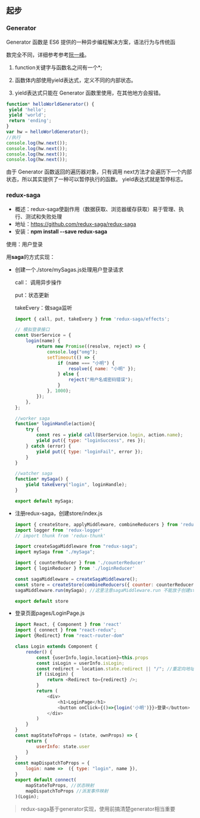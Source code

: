 ## 起步

### **Generator**

Generator 函数是 ES6 提供的⼀种异步编程解决⽅案，语法⾏为与传统函 

数完全不同，详细参考参考[阮⼀峰](https://es6.ruanyifeng.com/#docs/generator)。 

1.  function关键字与函数名之间有⼀个*; 

2.  函数体内部使⽤yield表达式，定义不同的内部状态。 

3.  yield表达式只能在 Generator 函数⾥使⽤，在其他地⽅会报错。

   ```js
   function* helloWorldGenerator() {
    yield 'hello';
    yield 'world';
    return 'ending'; 
   }
   var hw = helloWorldGenerator();
   //执⾏
   console.log(hw.next());
   console.log(hw.next());
   console.log(hw.next());
   console.log(hw.next());
   ```

   由于 Generator 函数返回的遍历器对象，只有调⽤ next⽅法才会遍历下⼀个内部状态，所以其实提供了⼀种可以暂停执⾏的函数。 yield表达式就是暂停标志。

### **redux-saga**

- 概述：redux-saga使副作⽤（数据获取、浏览器缓存获取）易于管理、执⾏、测试和失败处理 
- 地址：https://github.com/redux-saga/redux-saga 
- 安装：**npm install --save redux-saga** 

使⽤：⽤户登录

⽤**saga**的⽅式实现： 

- 创建⼀个./store/mySagas.js处理⽤户登录请求 

  call： 调⽤异步操作 

  put：状态更新 

  takeEvery：做saga监听

  ```js
  import { call, put, takeEvery } from 'redux-saga/effects';
  
  // 模拟登录接⼝
  const UserService = {
      login(name) {
          return new Promise((resolve, reject) => {
              console.log("omg");
              setTimeout(() => {
                  if (name === "⼩明") {
                      resolve({ name: "⼩明" });
                  } else {
                      reject("⽤户名或密码错误");
                  }
              }, 1000);
          });
      },
  };
  
  //worker saga
  function* loginHandle(action){
      try {
          const res = yield call(UserService.login, action.name);
          yield put({ type: "loginSuccess", res });
      } catch (error) {
          yield put({ type: "loginFail", error });
      }
  }
  
  //watcher saga
  function* mySaga() {
      yield takeEvery("login", loginHandle);
  }
  
  export default mySaga;
  ```

  

- 注册redux-saga，创建store/index.js

  ```js
  import { createStore, applyMiddleware, combineReducers } from 'redux'
  import logger from 'redux-logger'
  // import thunk from 'redux-thunk'
  
  import createSagaMiddleware from "redux-saga";
  import mySaga from "./mySaga";
  
  import { counterReducer } from './counterReducer'
  import { loginReducer } from './loginReducer'
  
  const sagaMiddleware = createSagaMiddleware();
  const store = createStore(combineReducers({ counter: counterReducer,user:loginReducer }), applyMiddleware(logger, sagaMiddleware))
  sagaMiddleware.run(mySaga); //这里注意sagaMiddleware.run 不能放于创建store引用saga中间件之前，否则会出现一个错误
  
  export default store
  ```

  

- 登录⻚⾯pages/LoginPage.js

  ```js
  import React, { Component } from 'react'
  import { connect } from "react-redux";
  import {Redirect} from "react-router-dom"
  
  class Login extends Component {
      render() {
          const {userInfo,login,location}=this.props
          const isLogin = userInfo.isLogin;
          const redirect = location.state.redirect || "/"; //重定向地址
          if (isLogin) {
              return <Redirect to={redirect} />;
          }
          return (
              <div>
                  <h1>LoginPage</h1>
                  <button onClick={()=>{login('⼩明')}}>登录</button>
              </div>
          )
      }
  }
  const mapStateToProps = (state, ownProps) => {
      return {
          userInfo: state.user
      }
  }
  const mapDispatchToProps = {
      login: name =>  ({ type: "login", name }),
  }
  export default connect(
      mapStateToProps, //状态映射
      mapDispatchToProps //派发事件映射
  )(Login);
  ```

> redux-saga基于generator实现，使⽤前搞清楚generator相当重要

